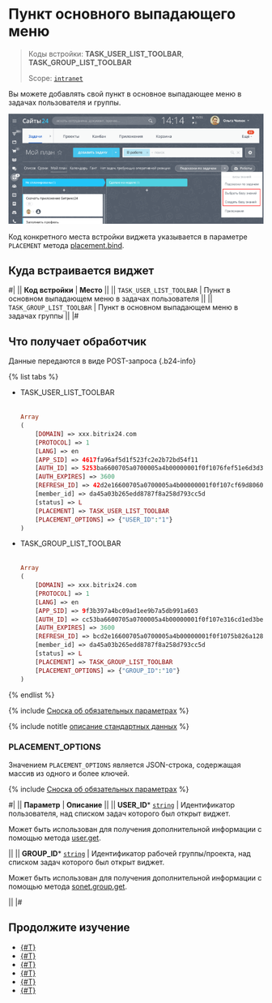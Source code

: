 # Пункт основного выпадающего меню

> Коды встройки: **TASK_USER_LIST_TOOLBAR**, **TASK_GROUP_LIST_TOOLBAR**
>
> Scope: [`intranet`](../../scopes/permissions.md)
>

Вы можете добавлять свой пункт в основное выпадающее меню в задачах пользователя и группы.

![Виджет в виде пункта в основном выпадающем меню в задачах пользователя](./_images/TASK_USER_LIST_TOOLBAR.png "Виджет в виде пункта в основном выпадающем меню в задачах пользователя")

Код конкретного места встройки виджета указывается в параметре `PLACEMENT` метода [placement.bind](../placement-bind.md).

## Куда встраивается виджет

#|
|| **Код встройки** | **Место** ||
|| `TASK_USER_LIST_TOOLBAR` | Пункт в основном выпадающем меню в задачах пользователя ||
|| `TASK_GROUP_LIST_TOOLBAR` | Пункт в основном выпадающем меню в задачах группы ||
|#

## Что получает обработчик

Данные передаются в виде POST-запроса {.b24-info}

{% list tabs %}

- TASK_USER_LIST_TOOLBAR

    ```php

    Array
    (
        [DOMAIN] => xxx.bitrix24.com
        [PROTOCOL] => 1
        [LANG] => en
        [APP_SID] => 4617fa96af5d1f523fc2e2b72bd54f11
        [AUTH_ID] => 5253ba6600705a0700005a4b00000001f0f1076fef51e6d3d3c1616a9fd92a714ca452
        [AUTH_EXPIRES] => 3600
        [REFRESH_ID] => 42d2e16600705a0700005a4b00000001f0f107cf69d8060249da353587f8ec862be702
        [member_id] => da45a03b265edd8787f8a258d793cc5d
        [status] => L
        [PLACEMENT] => TASK_USER_LIST_TOOLBAR
        [PLACEMENT_OPTIONS] => {"USER_ID":"1"}
    )

    ```

- TASK_GROUP_LIST_TOOLBAR

    ```php

    Array
    (
        [DOMAIN] => xxx.bitrix24.com
        [PROTOCOL] => 1
        [LANG] => en
        [APP_SID] => 9f3b397a4bc09ad1ee9b7a5db991a603
        [AUTH_ID] => cc53ba6600705a0700005a4b00000001f0f107e316cd1ed3be4be6856b7077e180656c
        [AUTH_EXPIRES] => 3600
        [REFRESH_ID] => bcd2e16600705a0700005a4b00000001f0f1075b826a128425efbda11902d7f5d78062
        [member_id] => da45a03b265edd8787f8a258d793cc5d
        [status] => L
        [PLACEMENT] => TASK_GROUP_LIST_TOOLBAR
        [PLACEMENT_OPTIONS] => {"GROUP_ID":"10"}
    )

    ```

{% endlist %}

{% include [Сноска об обязательных параметрах](../../../_includes/required.md) %}

{% include notitle [описание стандартных данных](../_includes/widget_data.md) %}

### PLACEMENT_OPTIONS

Значением `PLACEMENT_OPTIONS` является JSON-строка, содержащая массив из одного и более ключей.

{% include [Сноска об обязательных параметрах](../../../_includes/required.md) %}

#|
|| **Параметр** | **Описание** ||
|| **USER_ID***
[`string`](../../data-types.md) | Идентификатор пользователя, над списком задач которого был открыт виджет.

Может быть использован для получения дополнительной информации с помощью метода [user.get](../../user/user-get.md).

||
|| **GROUP_ID***
[`string`](../../data-types.md) | Идентификатор рабочей группы/проекта, над списком задач которого был открыт виджет.

Может быть использован для получения дополнительной информации с помощью метода [sonet.group.get](../../sonet-group/sonet-group-get.md).

||
|#

## Продолжите изучение

- [{#T}](../placement-bind.md)
- [{#T}](../ui-interaction/index.md)
- [{#T}](../ui-interaction/crm-card.md)
- [{#T}](../../interactivity/index.md)
- [{#T}](../open-application.md)
- [{#T}](../open-path.md)
